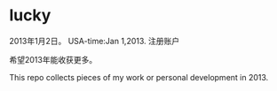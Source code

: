 lucky
=====
2013年1月2日。
USA-time:Jan 1,2013. 注册账户


希望2013年能收获更多。


This repo collects pieces of my work or personal development in 2013. 
